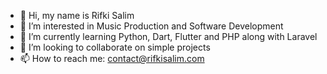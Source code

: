 - 👋 Hi, my name is Rifki Salim
- 👀 I’m interested in Music Production and Software Development
- 🌱 I’m currently learning Python, Dart, Flutter and PHP along with Laravel
- 💞️ I’m looking to collaborate on simple projects
- 📫 How to reach me: contact@rifkisalim.com

